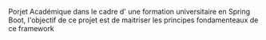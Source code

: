Porjet Académique dans le cadre d' une formation universitaire en Spring Boot,
l'objectif de ce projet est de maitriser les principes fondamenteaux de ce framework 
